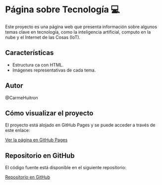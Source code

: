 # Página sobre Tecnología 💻

Este proyecto es una página web que presenta información sobre algunos temas clave en tecnología, como la inteligencia artificial, computo en la nube y el Internet de las Cosas (IoT).

## Características
- Estructura ca con HTML.
- Imágenes representativas de cada tema.

## Autor 
@CarmeHuitron

## Cómo visualizar el proyecto
El proyecto está alojado en GitHub Pages y se puede acceder a través de este enlace:

[Ver la página en GitHub Pages](https://tuusuario.github.io/proyecto_tecnologia)

## Repositorio en GitHub
El código fuente está disponible en el siguiente repositorio:

[Repositorio en GitHub](https://github.com/carmen09h/DEVF_Proyecto_Final-.git)
